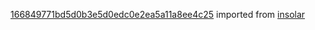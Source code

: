 [166849771bd5d0b3e5d0edc0e2ea5a11a8ee4c25](https://github.com/insolar/insolar/commit/166849771bd5d0b3e5d0edc0e2ea5a11a8ee4c25) imported from [insolar](https://github.com/insolar/insolar)
